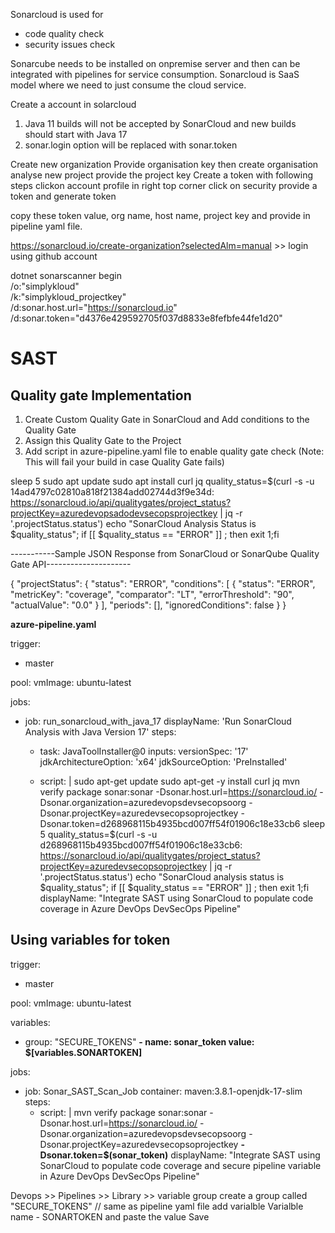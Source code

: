 Sonarcloud is used for
  -  code quality check
  -  security issues check

Sonarcube needs to be installed on onpremise server and then can be integrated with pipelines for service consumption.
Sonarcloud is SaaS model where we need to just consume the cloud service.

Create a account in solarcloud
1) Java 11 builds will not be accepted by SonarCloud and new builds should start with Java 17
2) sonar.login option will be replaced with sonar.token

Create new organization 
Provide organisation key
then create organisation
analyse new project
provide the project key
Create a token with following steps
  clickon account profile in right top corner
  click on security
  provide a token and generate token

copy these token value, org name, host name, project key and provide in pipeline yaml file.

https://sonarcloud.io/create-organization?selectedAlm=manual >> login using github account

dotnet sonarscanner begin \
  /o:"simplykloud" \
  /k:"simplykloud_projectkey" \
  /d:sonar.host.url="https://sonarcloud.io" \
  /d:sonar.token="d4376e429592705f037d8833e8fefbfe44fe1d20"

# SAST
## Quality gate Implementation
1) Create Custom Quality Gate in SonarCloud and Add conditions to the Quality Gate
2) Assign this Quality Gate to the Project
3) Add script in azure-pipeline.yaml file to enable quality gate check (Note: This will fail your build in case Quality Gate fails)

sleep 5
sudo apt update
sudo apt install curl jq 
quality_status=$(curl -s -u 14ad4797c02810a818f21384add02744d3f9e34d: https://sonarcloud.io/api/qualitygates/project_status?projectKey=azuredevopsadodevsecopsprojectkey | jq -r '.projectStatus.status')
echo "SonarCloud Analysis Status is $quality_status"; 
if [[ $quality_status == "ERROR" ]] ; then exit 1;fi


-----------Sample JSON Response from SonarCloud or SonarQube Quality Gate API---------------------

{
	"projectStatus": {
		"status": "ERROR",
		"conditions": [
			{
				"status": "ERROR",
				"metricKey": "coverage",
				"comparator": "LT",
				"errorThreshold": "90",
				"actualValue": "0.0"
			}
		],
		"periods": [],
		"ignoredConditions": false
	}
}

**azure-pipeline.yaml**

trigger:
- master

pool:
  vmImage: ubuntu-latest

jobs:
- job: run_sonarcloud_with_java_17
  displayName: 'Run SonarCloud Analysis with Java Version 17'
  steps:
  - task: JavaToolInstaller@0
    inputs:
      versionSpec: '17'
      jdkArchitectureOption: 'x64'
      jdkSourceOption: 'PreInstalled'

  - script: |
      sudo apt-get update
      sudo apt-get -y install curl jq
      mvn verify package sonar:sonar -Dsonar.host.url=https://sonarcloud.io/ -Dsonar.organization=azuredevopsdevsecopsoorg -Dsonar.projectKey=azuredevsecopsoprojectkey -Dsonar.token=d268968115b4935bcd007ff54f01906c18e33cb6
      sleep 5
      quality_status=$(curl -s -u d268968115b4935bcd007ff54f01906c18e33cb6: https://sonarcloud.io/api/qualitygates/project_status?projectKey=azuredevsecopsoprojectkey | jq -r '.projectStatus.status')
      echo "SonarCloud analysis status is $quality_status"; 
      if [[ $quality_status == "ERROR" ]] ; then exit 1;fi
    displayName: "Integrate SAST using SonarCloud to populate code coverage in Azure DevOps DevSecOps Pipeline"

## Using variables for token
trigger:
- master

pool:
  vmImage: ubuntu-latest

variables:
- group: "SECURE_TOKENS"
**- name: sonar_token
  value: $[variables.SONARTOKEN]**

jobs:
- job: Sonar_SAST_Scan_Job
  container: maven:3.8.1-openjdk-17-slim
  steps:
  - script: |
      mvn verify package sonar:sonar -Dsonar.host.url=https://sonarcloud.io/ -Dsonar.organization=azuredevopsdevsecopsoorg -Dsonar.projectKey=azuredevsecopsoprojectkey **-Dsonar.token=$(sonar_token)**
    displayName: "Integrate SAST using SonarCloud to populate code coverage and secure pipeline variable in Azure DevOps DevSecOps Pipeline"

Devops >> Pipelines >> Library >> variable group
create a group called "SECURE_TOKENS" // same as pipeline yaml file
add varialble
Varialble name - SONARTOKEN and paste the value
Save
